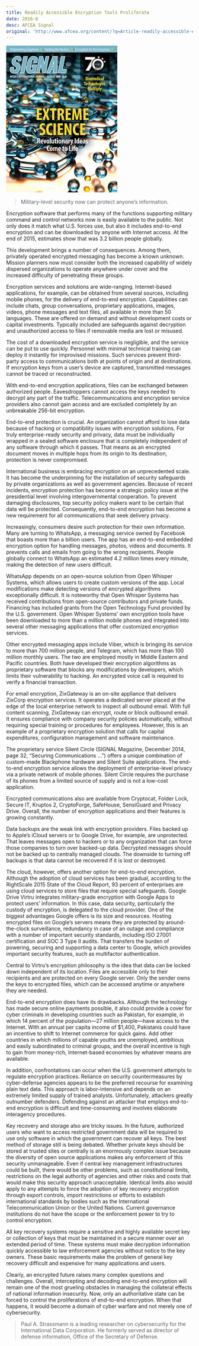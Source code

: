 ```yaml
---
title: Readily Accessible Encryption Tools Proliferate
date: 2016-8
desc: AFCEA Signal
original: 'http://www.afcea.org/content/?q=Article-readily-accessible-encryption-tools-proliferate'
---
```


![cover](2016-8-cover.jpg)

> Military-level security now can protect anyone’s information.

Encryption software that performs many of the functions supporting
military command and control networks now is easily available to the
public. Not only does it match what U.S. forces use, but also it
includes end-to-end encryption and can be downloaded by anyone with
Internet access. At the end of 2015, estimates show that was 3.2
billion people globally.

This development brings a number of consequences. Among them,
privately operated encrypted messaging has become a known
unknown. Mission planners now must consider both the increased
capability of widely dispersed organizations to operate anywhere under
cover and the increased difficulty of penetrating these groups.

Encryption services and solutions are wide-ranging. Internet-based
applications, for example, can be obtained from several sources,
including mobile phones, for the delivery of end-to-end
encryption. Capabilities can include chats, group conversations,
proprietary applications, images, videos, phone messages and text
files, all available in more than 50 languages. These are offered on
demand and without development costs or capital investments. Typically
included are safeguards against decryption and unauthorized access to
files if removable media are lost or misused.

The cost of a downloaded encryption service is negligible, and the
service can be put to use quickly. Personnel with minimal technical
training can deploy it instantly for improvised missions. Such
services prevent third-party access to communications both at points
of origin and at destinations. If encryption keys from a user’s device
are captured, transmitted messages cannot be traced or reconstructed.

With end-to-end encryption applications, files can be exchanged
between authorized people. Eavesdroppers cannot access the keys needed
to decrypt any part of the traffic. Telecommunications and encryption
service providers also cannot gain access and are excluded completely
by an unbreakable 256-bit encryption.

End-to-end protection is crucial. An organization cannot afford to
lose data because of hacking or compatibility issues with encryption
solutions. For truly enterprise-ready security and privacy, data must
be individually wrapped in a sealed software enclosure that is
completely independent of any software through which it passes. That
means as an encrypted document moves in multiple hops from its origin
to its destination, protection is never compromised.

International business is embracing encryption on an unprecedented
scale. It has become the underpinning for the installation of security
safeguards by private organizations as well as government
agencies. Because of recent incidents, encryption protection has
become a strategic policy issue at the presidential level involving
intergovernmental cooperation. To prevent damaging disclosures, top
security policy makers want to be certain that data will be
protected. Consequently, end-to-end encryption has become a new
requirement for all communications that seek delivery privacy.

Increasingly, consumers desire such protection for their own
information. Many are turning to WhatsApp, a messaging service owned
by Facebook that boasts more than a billion users. The app has an
end-to-end embedded encryption option for handling messages, photos,
videos and documents. It prevents calls and emails from going to the
wrong recipients. People globally connect to WhatsApp an estimated 4.2
million times every minute, making the detection of new users
difficult.

WhatsApp depends on an open-source solution from Open Whisper Systems,
which allows users to create custom versions of the app. Local
modifications make detecting versions of encrypted algorithms
exceptionally difficult. It is noteworthy that Open Whisper Systems
has received contributions from open-source contributors and private
funds. Financing has included grants from the Open Technology Fund
provided by the U.S. government. Open Whisper Systems’ own encryption
tools have been downloaded to more than a million mobile phones and
integrated into several other messaging applications that offer
customized encryption services.

Other encrypted messaging apps include Viber, which is bringing its
service to more than 700 million people, and Telegram, which has more
than 100 million monthly users. The two are employed mostly in Middle
Eastern and Pacific countries. Both have developed their encryption
algorithms as proprietary software that blocks any modifications by
developers, which limits their vulnerability to hacking. An encrypted
voice call is required to verify a financial transaction.

For email encryption, ZixGateway is an on-site appliance that delivers
ZixCorp encryption services. It operates a dedicated server placed at
the edge of the local enterprise network to inspect all outbound
email. With full content scanning, ZixGateway can encrypt, route or
block outbound email. It ensures compliance with company security
policies automatically, without requiring special training or
procedures for employees. However, this is an example of a proprietary
encryption solution that calls for capital expenditures, configuration
management and software maintenance.

The proprietary service Silent Circle (SIGNAL Magazine, December 2014,
page 32, “Securing Communications ...”) offers a unique combination of
custom-made Blackphone hardware and Silent Suite applications. The
end-to-end encryption service allows the deployment of
enterprise-level privacy via a private network of mobile
phones. Silent Circle requires the purchase of its phones from a
limited source of supply and is not a low-cost application.

Encrypted communications also are available from Cryptocat, Folder
Lock, Secure IT, Kruptos 2, CryptoForge, SafeHouse, SensiGuard and
Privacy Drive. Overall, the number of encryption applications and
their features is growing constantly.

Data backups are the weak link with encryption providers. Files backed
up to Apple’s iCloud servers or to Google Drive, for example, are
unprotected. That leaves messages open to hackers or to any
organization that can force those companies to turn over backed-up
data. Decrypted messages should not be backed up to centrally managed
clouds. The downside to turning off backups is that data cannot be
recovered if it is lost or destroyed.

The cloud, however, offers another option for end-to-end
encryption. Although the adoption of cloud services has been gradual,
according to the RightScale 2015 State of the Cloud Report, 93 percent
of enterprises are using cloud services to store files that require
special safeguards. Google Drive Virtru integrates military-grade
encryption with Google Apps to protect users’ information. In this
case, data security, particularly the custody of encryption, is
delegated to the cloud provider. One of the biggest advantages Google
offers is its size and resources. Hosting encrypted files on Google’s
servers means they are protected by around-the-clock surveillance,
redundancy in case of an outage and compliance with a number of
important security standards, including ISO 27001 certification and
SOC 3 Type II audits. That transfers the burden of powering, securing
and supporting a data center to Google, which provides important
security features, such as multifactor authentication.

Central to Virtru’s encryption philosophy is the idea that data can be
locked down independent of its location. Files are accessible only to
their recipients and are protected on every Google server. Only the
sender owns the keys to encrypted files, which can be accessed anytime
or anywhere they are needed.

End-to-end encryption does have its drawbacks. Although the technology
has made secure online payments possible, it also could provide a
cover for cyber criminals in developing countries such as Pakistan,
for example, in which 14 percent of the population—27 million
people—have access to the Internet. With an annual per capita income
of $1,400, Pakistanis could have an incentive to shift to Internet
commerce for quick gains. Add other countries in which millions of
capable youths are unemployed, ambitious and easily subordinated to
criminal groups, and the overall incentive is high to gain from
money-rich, Internet-based economies by whatever means are available.

In addition, confrontations can occur when the U.S. government
attempts to regulate encryption practices. Reliance on security
countermeasures by cyber-defense agencies appears to be the preferred
recourse for examining plain text data. This approach is
labor-intensive and depends on an extremely limited supply of trained
analysts. Unfortunately, attackers greatly outnumber
defenders. Defending against an attacker that employs end-to-end
encryption is difficult and time-consuming and involves elaborate
interagency procedures.

Key recovery and storage also are tricky issues. In the future,
authorized users who want to access restricted government data will be
required to use only software in which the government can recover all
keys. The best method of storage still is being debated. Whether
private keys should be stored at trusted sites or centrally is an
enormously complex issue because the diversity of open source
applications makes any enforcement of this security unmanageable. Even
if central key management infrastructures could be built, there would
be other problems, such as constitutional limits, restrictions on the
legal authority of agencies and other risks and costs that would make
this security approach unacceptable. Identical limits also would apply
to any attempts to force the adoption of key recovery encryption
through export controls, import restrictions or efforts to establish
international standards by bodies such as the International
Telecommunication Union or the United Nations. Current governance
institutions do not have the scope or the enforcement power to try to
control encryption.

All key recovery systems require a sensitive and highly available
secret key or collection of keys that must be maintained in a secure
manner over an extended period of time. These systems must make
decryption information quickly accessible to law enforcement agencies
without notice to the key owners. These basic requirements make the
problem of general key recovery difficult and expensive for many
applications and users.

Clearly, an encrypted future raises many complex questions and
challenges. Overall, intercepting and decoding end-to-end encryption
will remain one of the most grueling obstacles in managing the
collateral effects of national information insecurity. Now, only an
authoritative state can be forced to control the proliferations of
end-to-end encryption. When that happens, it would become a domain of
cyber warfare and not merely one of cybersecurity.

> Paul A. Strassmann is a leading researcher on cybersecurity for the
> International Data Corporation. He formerly served as director of
> defense information, Office of the Secretary of Defense.
